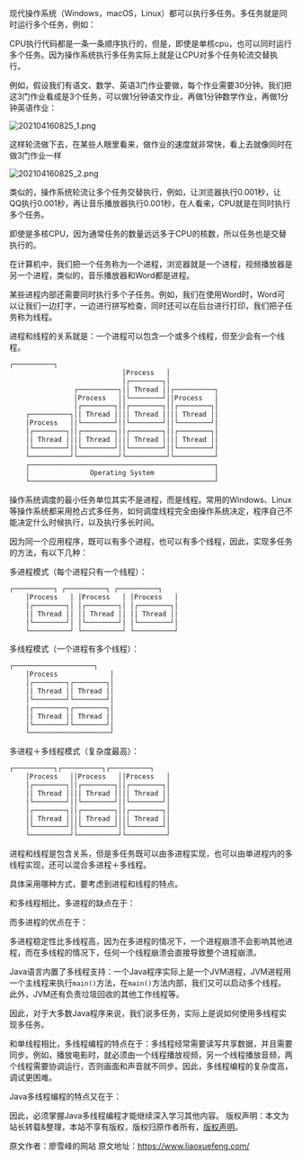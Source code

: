 


现代操作系统（Windows，macOS，Linux）都可以执行多任务。多任务就是同时运行多个任务，例如：

CPU执行代码都是一条一条顺序执行的，但是，即使是单核cpu，也可以同时运行多个任务。因为操作系统执行多任务实际上就是让CPU对多个任务轮流交替执行。

例如，假设我们有语文、数学、英语3门作业要做，每个作业需要30分钟。我们把这3门作业看成是3个任务，可以做1分钟语文作业，再做1分钟数学作业，再做1分钟英语作业：

![202104160825_1.png](https://gitee.com/hezhiyuan007/java-study/raw/master/images/JavaBasic3/b1a2eff9-a939-4d87-9b3a-41e3458f947c.png)

这样轮流做下去，在某些人眼里看来，做作业的速度就非常快，看上去就像同时在做3门作业一样

![202104160825_2.png](https://gitee.com/hezhiyuan007/java-study/raw/master/images/JavaBasic3/80169aaa-ee7a-4c84-9e9a-9d54aed543e2.png)

类似的，操作系统轮流让多个任务交替执行，例如，让浏览器执行0.001秒，让QQ执行0.001秒，再让音乐播放器执行0.001秒，在人看来，CPU就是在同时执行多个任务。

即使是多核CPU，因为通常任务的数量远远多于CPU的核数，所以任务也是交替执行的。

在计算机中，我们把一个任务称为一个进程，浏览器就是一个进程，视频播放器是另一个进程，类似的，音乐播放器和Word都是进程。

某些进程内部还需要同时执行多个子任务。例如，我们在使用Word时，Word可以让我们一边打字，一边进行拼写检查，同时还可以在后台进行打印，我们把子任务称为线程。

进程和线程的关系就是：一个进程可以包含一个或多个线程，但至少会有一个线程。

```js 
┌──────────┐
                            │Process   │
                            │┌────────┐│
                ┌──────────┐││ Thread ││┌──────────┐
                │Process   ││└────────┘││Process   │
                │┌────────┐││┌────────┐││┌────────┐│
    ┌──────────┐││ Thread ││││ Thread ││││ Thread ││
    │Process   ││└────────┘││└────────┘││└────────┘│
    │┌────────┐││┌────────┐││┌────────┐││┌────────┐│
    ││ Thread ││││ Thread ││││ Thread ││││ Thread ││
    │└────────┘││└────────┘││└────────┘││└────────┘│
    └──────────┘└──────────┘└──────────┘└──────────┘
    ┌──────────────────────────────────────────────┐
    │               Operating System               │
    └──────────────────────────────────────────────┘
```

操作系统调度的最小任务单位其实不是进程，而是线程。常用的Windows、Linux等操作系统都采用抢占式多任务，如何调度线程完全由操作系统决定，程序自己不能决定什么时候执行，以及执行多长时间。

因为同一个应用程序，既可以有多个进程，也可以有多个线程，因此，实现多任务的方法，有以下几种：

多进程模式（每个进程只有一个线程）：

```js 
┌──────────┐ ┌──────────┐ ┌──────────┐
    │Process   │ │Process   │ │Process   │
    │┌────────┐│ │┌────────┐│ │┌────────┐│
    ││ Thread ││ ││ Thread ││ ││ Thread ││
    │└────────┘│ │└────────┘│ │└────────┘│
    └──────────┘ └──────────┘ └──────────┘
```

多线程模式（一个进程有多个线程）：


```js 
┌────────────────────┐
    │Process             │
    │┌────────┐┌────────┐│
    ││ Thread ││ Thread ││
    │└────────┘└────────┘│
    │┌────────┐┌────────┐│
    ││ Thread ││ Thread ││
    │└────────┘└────────┘│
    └────────────────────┘
```

多进程＋多线程模式（复杂度最高）：


```js 
┌──────────┐┌──────────┐┌──────────┐
    │Process   ││Process   ││Process   │
    │┌────────┐││┌────────┐││┌────────┐│
    ││ Thread ││││ Thread ││││ Thread ││
    │└────────┘││└────────┘││└────────┘│
    │┌────────┐││┌────────┐││┌────────┐│
    ││ Thread ││││ Thread ││││ Thread ││
    │└────────┘││└────────┘││└────────┘│
    └──────────┘└──────────┘└──────────┘
```

进程和线程是包含关系，但是多任务既可以由多进程实现，也可以由单进程内的多线程实现，还可以混合多进程＋多线程。

具体采用哪种方式，要考虑到进程和线程的特点。

和多线程相比，多进程的缺点在于：

而多进程的优点在于：

多进程稳定性比多线程高，因为在多进程的情况下，一个进程崩溃不会影响其他进程，而在多线程的情况下，任何一个线程崩溃会直接导致整个进程崩溃。

Java语言内置了多线程支持：一个Java程序实际上是一个JVM进程，JVM进程用一个主线程来执行`main()`方法，在`main()`方法内部，我们又可以启动多个线程。此外，JVM还有负责垃圾回收的其他工作线程等。

因此，对于大多数Java程序来说，我们说多任务，实际上是说如何使用多线程实现多任务。

和单线程相比，多线程编程的特点在于：多线程经常需要读写共享数据，并且需要同步。例如，播放电影时，就必须由一个线程播放视频，另一个线程播放音频，两个线程需要协调运行，否则画面和声音就不同步。因此，多线程编程的复杂度高，调试更困难。

Java多线程编程的特点又在于：

因此，必须掌握Java多线程编程才能继续深入学习其他内容。
版权声明：本文为站长转载&整理，本站不享有版权，版权归原作者所有，[版权声明](https://gitee.com/hezhiyuan007/java-notes/raw/master/disclaimer.md)。




原文作者：廖雪峰的网站 原文地址：https://www.liaoxuefeng.com/